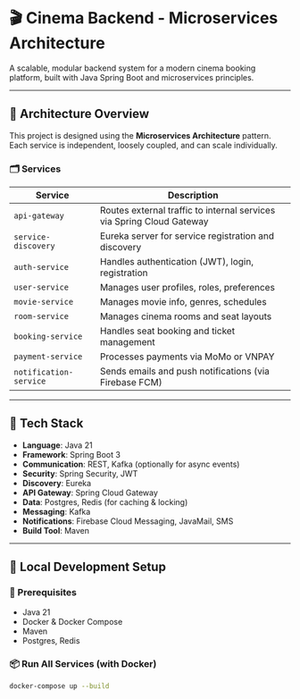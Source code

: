# 🎬 Cinema Backend - Microservices Architecture

A scalable, modular backend system for a modern cinema booking platform, built with Java Spring Boot and microservices principles.

---

## 🧱 Architecture Overview

This project is designed using the **Microservices Architecture** pattern. Each service is independent, loosely coupled, and can scale individually.

### 🗂️ Services

| Service               | Description                                |
|-----------------------|--------------------------------------------|
| `api-gateway`         | Routes external traffic to internal services via Spring Cloud Gateway |
| `service-discovery`   | Eureka server for service registration and discovery |
| `auth-service`        | Handles authentication (JWT), login, registration |
| `user-service`        | Manages user profiles, roles, preferences |
| `movie-service`       | Manages movie info, genres, schedules      |
| `room-service`        | Manages cinema rooms and seat layouts      |
| `booking-service`     | Handles seat booking and ticket management |
| `payment-service`     | Processes payments via MoMo or VNPAY       |
| `notification-service`| Sends emails and push notifications (via Firebase FCM) |

---

## 🚀 Tech Stack

- **Language**: Java 21
- **Framework**: Spring Boot 3
- **Communication**: REST, Kafka (optionally for async events)
- **Security**: Spring Security, JWT
- **Discovery**: Eureka
- **API Gateway**: Spring Cloud Gateway
- **Data**: Postgres, Redis (for caching & locking)
- **Messaging**: Kafka 
- **Notifications**: Firebase Cloud Messaging, JavaMail, SMS
- **Build Tool**: Maven

---

## 🧪 Local Development Setup

### 🔧 Prerequisites

- Java 21
- Docker & Docker Compose
- Maven
- Postgres, Redis

### 📦 Run All Services (with Docker)

```bash
docker-compose up --build
